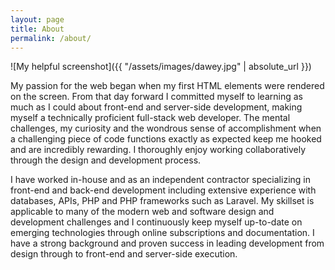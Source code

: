 ```yaml
---
layout: page
title: About
permalink: /about/
---
```


![My helpful screenshot]({{ "/assets/images/dawey.jpg" | absolute_url }})

My passion for the web began when my first HTML elements were rendered on the screen. From that day forward I committed myself to learning as much as I could about front-end and server-side development, making myself a technically proficient full-stack web developer. The mental challenges, my curiosity and the wondrous sense of accomplishment when a challenging piece of code functions exactly as expected keep me hooked and are incredibly rewarding. I thoroughly enjoy working collaboratively through the design and development process.

I have worked in-house and as an independent contractor specializing in front-end and back-end development including extensive experience with databases, APIs, PHP and PHP frameworks such as Laravel. My skillset is applicable to many of the modern web and software design and development challenges and I continuously keep myself up-to-date on emerging technologies through online subscriptions and documentation. I have a strong background and proven success in leading development from design through to front-end and server-side execution.